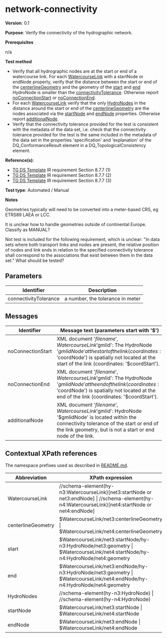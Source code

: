 # network-connectivity

**Version**: 0.1

**Purpose**: Verify the connectivity of the hydrographic network.

**Prerequisites**

n/a

**Test method**

* Verify that all hydrographic nodes are at the start or end of a watercourse link. For each [WatercourseLink](#WatercourseLink) with a startNode or endNode property, verify that the distance between the start or end of the [centerlineGeometry](#geometry) and the geometry of the [start](#start) and [end](#end) HydroNode is smaller than the [connectivityTolerance](#tolerance). Otherwise report [noConnectionStart](#noConnectionStart) or [noConnectionEnd](#noConnectionEnd).
* For each [WatercourseLink](#WatercourseLink) verify that the only [HydroNodes](#HydroNodes) in the distance around the start or end of the [centerlineGeometry](#geometry) are the nodes associated via the [startNode](#start) and [endNode](#end) properties. Otherwise report [additionalNode](#additionalNode).
* Verify that the connectivity tolerance provided for the test is consistent with the metadata of the data set, i.e. check that the connectivity tolerance provided for the test is the same included in the metadata of the data set in the properties 'specification' and 'explanation' of the DQ\_ConformanceResult element in a DQ\_TopologicalConsistency element.

**Reference(s)**: 

* [TG DS Template](README.md#ref_TG_DS_tmpl) IR requirement Section 8.7.7 (1)
* [TG DS Template](README.md#ref_TG_DS_tmpl) IR requirement Section 8.7.7 (2)
* [TG DS Template](README.md#ref_TG_DS_tmpl) IR requirement Section 8.7.7 (3)

**Test type**: Automated / Manual

**Notes**

Geometries typically will need to be converted into a meter-based CRS, eg ETRS89 LAEA or LCC. 

It is unclear how to handle geometries outside of continental Europe. Classify as MANUAL?

Not test is included for the following requirement, which is unclear: "In data sets where both transport links and nodes are present, the relative position of nodes and link ends in relation to the specified connectivity tolerance shall correspond to the associations that exist between them in the data set." What should be tested?

## Parameters

Identifier  |  Description
---------------------------------------------------------- | -------------------------------------------------------------------------
connectivityTolerance <a name="tolerance"/>  |  a number, the tolerance in meter

## Messages

Identifier  |  Message text (parameters start with '$')
---------------------------------------------------------- | -------------------------------------------------------------------------
noConnectionStart <a name="noConnectionStart"/>  |  XML document '$filename', WatercourseLink '$gmlid': The HydroNode '$gmlidNode' at the start of the link (coordinates: '$coordNode') is spatially not located at the start of the link (coordinates: '$coordStart').
noConnectionEnd <a name="noConnectionEnd"/>  |  XML document '$filename', WatercourseLink '$gmlid': The HydroNode '$gmlidNode' at the end of the link (coordinates: '$coordNode') is spatially not located at the end of the link (coordinates: '$coordStart').
additionalNode <a name="additionalNode"/>  |  XML document '$filename', WatercourseLink '$gmlid': HydroNode '$gmlidNode' is located within the connectivity tolerance of the start or end of the link geometry, but is not a start or end node of the link.

## Contextual XPath references

The namespace prefixes used as described in [README.md](README.md#namespaces).

Abbreviation                                               |  XPath expression
---------------------------------------------------------- | -------------------------------------------------------------------------
WatercourseLink <a name="WatercourseLink"></a>   | //schema-element(hy-n3:WatercourseLink)[net3:startNode or net3:endNode] \| //schema-element(hy-n4:WatercourseLink)[net4:startNode or net4:endNode]
centerlineGeometry <a name="geometry"></a>   | $WatercourseLink/net3:centerlineGeometry \| $WatercourseLink/net4:centerlineGeometry
start <a name="start"></a>   | $WatercourseLink/net3:startNode/hy-n3:HydroNode/net3:geometry \| $WatercourseLink/net4:startNode/hy-n4:HydroNode/net4:geometry
end <a name="end"></a>   | $WatercourseLink/net3:endNode/hy-n3:HydroNode/net3:geometry \| $WatercourseLink/net4:endNode/hy-n4:HydroNode/net4:geometry
HydroNodes <a name="HydroNodes"></a>   | //schema-element(hy-n3:HydroNode) \| //schema-element(hy-n4:HydroNode)
startNode <a name="start"></a>   | $WatercourseLink/net3:startNode \| $WatercourseLink/net4:startNode
endNode <a name="end"></a>   | $WatercourseLink/net3:endNode \| $WatercourseLink/net4:endNode

